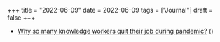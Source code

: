 +++
title = "2022-06-09"
date = 2022-06-09
tags = ["Journal"]
draft = false
+++

-   [Why so many knowledge workers quit their job during pandemic?](https://www.calnewport.com/blog/2021/08/17/on-the-pandemic-and-career-downsizing/) ()